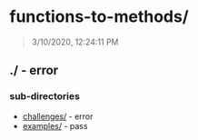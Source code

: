 # functions-to-methods/

> 3/10/2020, 12:24:11 PM 

## ./ - error


### sub-directories

* [challenges/](./challenges/REVIEW.md) - error
* [examples/](./examples/REVIEW.md) - pass

